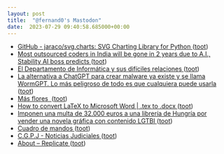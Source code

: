 ```yaml
---
layout: post
title:  "@fernand0's Mastodon"
date:  2023-07-29 09:40:58.685000+00:00
---
```

*  [GitHub - jaraco/svg.charts: SVG Charting Library for Python ](https://github.com/jaraco/svg.chart) ([toot](https://mastodon.social/@fernand0/110796712095600176))
*  [Most outsourced coders in India will be gone in 2 years due to A.I., Stability AI boss predicts  ](https://www.cnbc.com/2023/07/18/stability-ai-ceo-most-outsourced-coders-in-india-will-go-in-2-years.html) ([toot](https://mastodon.social/@fernand0/110796482882394449))
*  [El Departamento de Informática y sus difíciles relaciones  ](https://changlonet.com/blog/el-departamento-de-informatica-y-sus-dificiles-relaciones/) ([toot](https://mastodon.social/@fernand0/110796124985228523))
*  [La alternativa a ChatGPT para crear malware ya existe y se llama WormGPT. Lo más peligroso de todo es que cualquiera puede usarla ](https://www.genbeta.com/actualidad/alternativa-a-chatgpt-para-crear-malware-existe-se-llama-wormgpt-peligroso-todo-que-puede-usarl) ([toot](https://mastodon.social/@fernand0/110792955969696381))
*  [Más flores  ](https://avecesunafoto.wordpress.com/2023/07/28/mas-flores-4) ([toot](https://mastodon.social/@fernand0/110792865657578684))
*  [How to convert LaTeX to Microsoft Word \| .tex to .docx ](https://www.johndcook.com/blog/2023/07/05/convert-latex-to-microsoft-word) ([toot](https://mastodon.social/@fernand0/110792567614749694))
*  [Imponen una multa de 32.000 euros a una librería de Hungría por vender una novela gráfica con contenido LGTBI ](https://www.europapress.es/internacional/noticia-imponen-multa-32000-euros-libreria-hungria-vender-novela-grafica-contenido-lgtbi-20230714151152.htm) ([toot](https://mastodon.social/@fernand0/110792441440066548))
*  [Cuadro de mandos ](https://www.flickr.com/photos/fernand0/53057264758) ([toot](https://mastodon.social/@fernand0/110792175110885808))
*  [C.G.P.J - Noticias Judiciales ](https://www.poderjudicial.es/cgpj/es/Poder-Judicial/Noticias-Judiciales/El-juez-de-la-Audiencia-Nacional-acuerda-prision-incondicional-para-el-tercer-detenido-por-el-ciberataque-al-Punto-Neutro-Judicial) ([toot](https://mastodon.social/@fernand0/110792083294955204))
*  [About – Replicate ](https://replicate.com/abou) ([toot](https://mastodon.social/@fernand0/110791882617894787))
